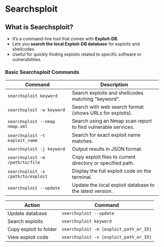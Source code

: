 # Searchsploit

## What is Searchsploit?

* It’s a command-line tool that comes with **Exploit-DB**.
* Lets you **search the local Exploit-DB database** for exploits and shellcodes.
* Useful for quickly finding exploits related to specific software or vulnerabilities.

### Basic Searchsploit Commands

| Command                            | Description                                                   |
| ---------------------------------- | ------------------------------------------------------------- |
| `searchsploit keyword`             | Search exploits and shellcodes matching "keyword".            |
| `searchsploit -w keyword`          | Search with web search format (shows URLs for exploits).      |
| `searchsploit --nmap nmap.xml`     | Search using an Nmap scan report to find vulnerable services. |
| `searchsploit -t exploit_name`     | Search for exact exploit name matches.                        |
| `searchsploit -j keyword`          | Output results in JSON format.                                |
| `searchsploit -m /path/to/file`    | Copy exploit files to current directory or specified path.    |
| `searchsploit -x /path/to/exploit` | Display the full exploit code on the terminal.                |
| `searchsploit --update`            | Update the local exploit database to the latest version.      |

| Action                 | Command                                |
| ---------------------- | -------------------------------------- |
| Update database        | `searchsploit --update`                |
| Search exploits        | `searchsploit keyword`                 |
| Copy exploit to folder | `searchsploit -m [exploit_path_or_ID]` |
| View exploit code      | `searchsploit -x [exploit_path_or_ID]` |
